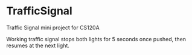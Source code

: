 # TrafficSignal
Traffic Signal mini project for CS120A

Working traffic signal stops both lights for 5 seconds once pushed, then resumes at the next light.
